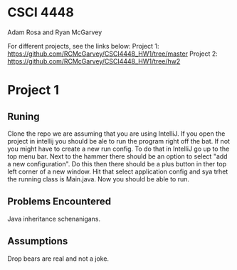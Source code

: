 # CSCI 4448
Adam Rosa and
Ryan McGarvey

For different projects, see the links below:
Project 1: https://github.com/RCMcGarvey/CSCI4448_HW1/tree/master
Project 2: https://github.com/RCMcGarvey/CSCI4448_HW1/tree/hw2

# Project 1

## Runing
  Clone the repo we are assuming that you are using IntelliJ. If you open the project in intellij you should be ale to run the program right off the bat. If not you might have to create a new run config. To do that in IntelliJ go up to the top menu bar. Next to the hammer there should be an option to select "add a new configuration". Do this then there should be a plus button in ther top left corner of a new window. Hit that select application config and sya trhet the running class is Main.java. Now you should be able to run. 
  
## Problems Encountered
  Java inheritance schenanigans.
  
## Assumptions
  Drop bears are real and not a joke.
  
